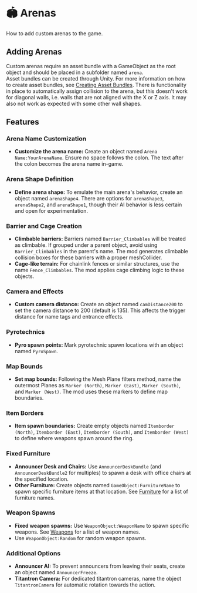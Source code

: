# 🏟️ Arenas

<show-structure for="chapter" depth="2"/>

<link-summary>
How to add custom arenas to the game.
</link-summary>

## Adding Arenas
Custom arenas require an asset bundle with a GameObject as the root object and should be placed in a subfolder named `arena`.  
Asset bundles can be created through Unity. For more information on how to create asset bundles, see [Creating Asset Bundles](AssetBundles.md).
There is functionality in place to automatically assign collision to the arena, but this doesn't work for diagonal walls, i.e. walls that are not aligned with the X or Z axis. It may also not work as expected with some other wall shapes.

## Features

### Arena Name Customization
- **Customize the arena name:** Create an object named `Arena Name:YourArenaName`. Ensure no space follows the colon. The text after the colon becomes the arena name in-game.

### Arena Shape Definition
- **Define arena shape:** To emulate the main arena's behavior, create an object named `arenaShape4`. There are options for `arenaShape3`, `arenaShape2`, and `arenaShape1`, though their AI behavior is less certain and open for experimentation.

### Barrier and Cage Creation
- **Climbable barriers:** Barriers named `Barrier_Climbables` will be treated as climbable. If grouped under a parent object, avoid using `Barrier_Climbables` in the parent's name. The mod generates climbable collision boxes for these barriers with a proper meshCollider.
- **Cage-like terrain:** For chainlink fences or similar structures, use the name `Fence_Climbables`. The mod applies cage climbing logic to these objects.

### Camera and Effects
- **Custom camera distance:** Create an object named `camDistance200` to set the camera distance to 200 (default is 135). This affects the trigger distance for name tags and entrance effects.

### Pyrotechnics
- **Pyro spawn points:** Mark pyrotechnic spawn locations with an object named `PyroSpawn`.

### Map Bounds
- **Set map bounds:** Following the Mesh Plane filters method, name the outermost Planes as `Marker (North)`, `Marker (East)`, `Marker (South)`, and `Marker (West)`. The mod uses these markers to define map boundaries.

### Item Borders
- **Item spawn boundaries:** Create empty objects named `Itemborder (North)`, `Itemborder (East)`, `Itemborder (South)`, and `Itemborder (West)` to define where weapons spawn around the ring.

### Fixed Furniture
- **Announcer Desk and Chairs:** Use `AnnouncerDeskBundle` (and `AnnouncerDeskBundle2` for multiples) to spawn a desk with office chairs at the specified location.
- **Other Furniture:** Create objects named `GameObject:FurnitureName` to spawn specific furniture items at that location. See [Furniture](Furniture.md) for a list of furniture names.

### Weapon Spawns
- **Fixed weapon spawns:** Use `WeaponObject:WeaponName` to spawn specific weapons. See [Weapons](Weapons.md) for a list of weapon names.
- Use `WeaponObject:Random` for random weapon spawns.

### Additional Options
- **Announcer AI:** To prevent announcers from leaving their seats, create an object named `AnnouncerFreeze`.
- **Titantron Camera:** For dedicated titantron cameras, name the object `TitantronCamera` for automatic rotation towards the action.